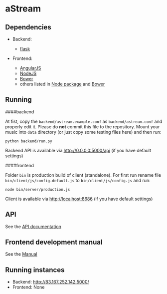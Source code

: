 # aStream

## Dependencies
- Backend:
    - [flask](https://pypi.python.org/pypi/Flask)

- Frontend:
    - [AngularJS](https://angularjs.org)
    - [NodeJS](https://nodejs.org)
    - [Bower](http://bower.io)
    - others listed in [Node package](frontend/package.json) and [Bower](frontend/bower.json)

## Running

####backend

At fist, copy the `backend/astream.example.conf` as `backend/astream.conf` and properly edit it. Please do **not** commit this file to the repository.
Mount your music into `data` directory (or just copy some testing files here) and then run:

    python backend/run.py

Backend API is available via <http://0.0.0.0:5000/api> (if you have default settings)

####frontend

Folder `bin` is production build of client (standalone).
For first run rename file `bin/client/js/config.default.js` to `bin/client/js/config.js`
and run:

    node bin/server/production.js

Client is available via <http://localhost:8686> (if you have default settings)


## API

See the [API documentation](API.md)


## Frontend development manual

See the [Manual](frontend/manual.md)

## Running instances
- Backend: <http://83.167.252.142:5000/>
- Frontend: None
